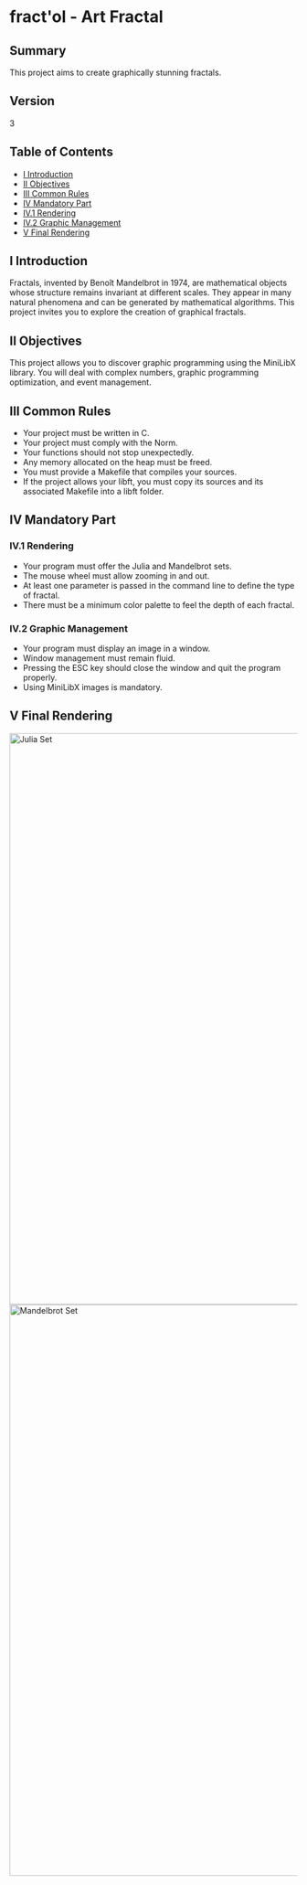 # fract'ol - Art Fractal

## Summary

This project aims to create graphically stunning fractals.

## Version

3

## Table of Contents

- [I Introduction](#i-introduction)
- [II Objectives](#ii-objectives)
- [III Common Rules](#iii-common-rules)
- [IV Mandatory Part](#iv-mandatory-part)
 - [IV.1 Rendering](#iv1-rendering)
 - [IV.2 Graphic Management](#iv2-graphic-management)
- [V Final Rendering](#v-final-rendering)

## I Introduction

Fractals, invented by Benoît Mandelbrot in 1974, are mathematical objects whose structure remains invariant at different scales. They appear in many natural phenomena and can be generated by mathematical algorithms. This project invites you to explore the creation of graphical fractals.

## II Objectives

This project allows you to discover graphic programming using the MiniLibX library. You will deal with complex numbers, graphic programming optimization, and event management.

## III Common Rules

- Your project must be written in C.
- Your project must comply with the Norm.
- Your functions should not stop unexpectedly.
- Any memory allocated on the heap must be freed.
- You must provide a Makefile that compiles your sources.
- If the project allows your libft, you must copy its sources and its associated Makefile into a libft folder.

## IV Mandatory Part

### IV.1 Rendering

- Your program must offer the Julia and Mandelbrot sets.
- The mouse wheel must allow zooming in and out.
- At least one parameter is passed in the command line to define the type of fractal.
- There must be a minimum color palette to feel the depth of each fractal.

### IV.2 Graphic Management

- Your program must display an image in a window.
- Window management must remain fluid.
- Pressing the ESC key should close the window and quit the program properly.
- Using MiniLibX images is mandatory.

## V Final Rendering

<img src="https://github.com/wayzeek/fract_ol/assets/112975047/6ac9d846-82ec-4a15-a7d3-b37d72e91f2b" width="1500" height="1000" alt="Julia Set">
<img src="https://github.com/wayzeek/fract_ol/assets/112975047/3e72855e-0ae6-4ef4-a9f7-c48e6fb56a16" width="1500" height="1000" alt="Mandelbrot Set">

